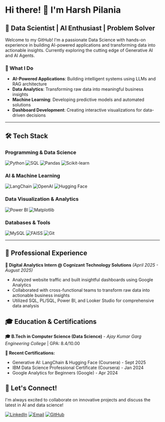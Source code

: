 # Hi there! 👋 I'm Harsh Pilania

## 🚀 Data Scientist | AI Enthusiast | Problem Solver

Welcome to my GitHub! I'm a passionate Data Science with hands-on experience in building AI-powered applications and transforming data into actionable insights. Currently exploring the cutting edge of Generative AI and AI Agents.

### 🎯 What I Do
- **AI-Powered Applications**: Building intelligent systems using LLMs and RAG architecture
- **Data Analytics**: Transforming raw data into meaningful business insights
- **Machine Learning**: Developing predictive models and automated solutions
- **Dashboard Development**: Creating interactive visualizations for data-driven decisions

---

## 🛠️ Tech Stack

### Programming & Data Science
![Python](https://img.shields.io/badge/Python-3776AB?style=for-the-badge&logo=python&logoColor=white)
![SQL](https://img.shields.io/badge/SQL-4479A1?style=for-the-badge&logo=postgresql&logoColor=white)
![Pandas](https://img.shields.io/badge/Pandas-150458?style=for-the-badge&logo=pandas&logoColor=white)
![Scikit-learn](https://img.shields.io/badge/Scikit_learn-F7931E?style=for-the-badge&logo=scikit-learn&logoColor=white)

### AI & Machine Learning
![LangChain](https://img.shields.io/badge/LangChain-1C3C3C?style=for-the-badge&logo=langchain&logoColor=white)
![OpenAI](https://img.shields.io/badge/OpenAI-412991?style=for-the-badge&logo=openai&logoColor=white)
![Hugging Face](https://img.shields.io/badge/🤗_Hugging_Face-FFD21E?style=for-the-badge&logoColor=black)

### Data Visualization & Analytics
![Power BI](https://img.shields.io/badge/Power_BI-F2C811?style=for-the-badge&logo=power-bi&logoColor=black)
![Matplotlib](https://img.shields.io/badge/Matplotlib-11557C?style=for-the-badge&logo=python&logoColor=white)

### Databases & Tools
![MySQL](https://img.shields.io/badge/MySQL-4479A1?style=for-the-badge&logo=mysql&logoColor=white)
![FAISS](https://img.shields.io/badge/FAISS-0467DF?style=for-the-badge&logo=facebook&logoColor=white)
![Git](https://img.shields.io/badge/Git-F05032?style=for-the-badge&logo=git&logoColor=white)

---

## 💼 Professional Experience

**🏢 Digital Analytics Intern @ Cognizant Technology Solutions** *(April 2025 - August 2025)*
- Analyzed website traffic and built insightful dashboards using Google Analytics
- Collaborated with cross-functional teams to transform raw data into actionable business insights
- Utilized SQL, PL/SQL, Power BI, and Looker Studio for comprehensive data analysis


## 🎓 Education & Certifications

**🎓 B.Tech in Computer Science (Data Science)** - *Ajay Kumar Garg Engineering College* | GPA: 8.4/10.00

**📜 Recent Certifications:**
- Generative AI: LangChain & Hugging Face (Coursera) - Sept 2025
- IBM Data Science Professional Certificate (Coursera) - Jan 2024
- Google Analytics for Beginners (Google) - Apr 2024


## 🤝 Let's Connect!

I'm always excited to collaborate on innovative projects and discuss the latest in AI and data science!

[![LinkedIn](https://img.shields.io/badge/LinkedIn-0077B5?style=for-the-badge&logo=linkedin&logoColor=white)](https://linkedin.com/in/harsh-pilania)
[![Email](https://img.shields.io/badge/Email-D14836?style=for-the-badge&logo=gmail&logoColor=white)](mailto:harshpilania2001@gmail.com)
[![GitHub](https://img.shields.io/badge/GitHub-100000?style=for-the-badge&logo=github&logoColor=white)](https://github.com/harsh2115411)


